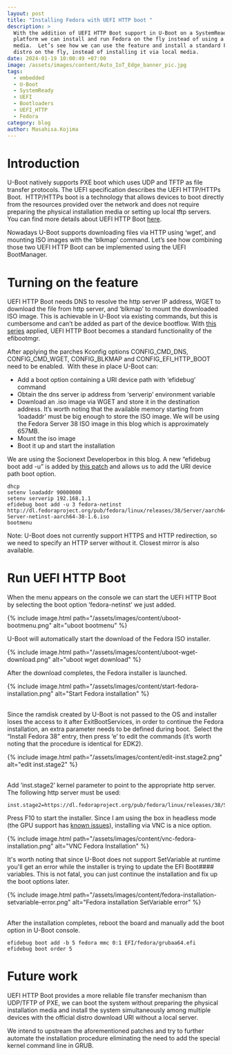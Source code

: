 ```yaml
---
layout: post
title: "Installing Fedora with UEFI HTTP boot "
description: >
  With the addition of UEFI HTTP Boot support in U-Boot on a SystemReady-IR
  platform we can install and run Fedora on the fly instead of using a local
  media.  Let’s see how we can use the feature and install a standard Fedora
  distro on the fly, instead of installing it via local media.
date: 2024-01-19 10:00:49 +07:00
image: /assets/images/content/Auto_IoT_Edge_banner_pic.jpg
tags:
  - embedded
  - U-Boot
  - SystemReady
  - UEFI
  - Bootloaders
  - UEFI_HTTP
  - Fedora
category: blog
author: Masahisa.Kojima
---
```

# Introduction

U-Boot natively supports PXE boot which uses UDP and TFTP as file transfer protocols. The UEFI specification describes the UEFI HTTP/HTTPs Boot.  HTTP/HTTPs boot is a technology that allows devices to boot directly from the resources provided over the network and does not require preparing the physical installation media or setting up local tftp servers.  You can find more details about UEFI HTTP Boot [here](https://www.linaro.org/blog/ledge-blogs-uefi-http-and-https-boot-in-u-boot/).

Nowadays U-Boot supports downloading files via HTTP using ‘wget’, and mounting ISO images with the ‘blkmap’ command. Let’s see how combining those two UEFI HTTP Boot can be implemented using the UEFI BootManager.

# Turning on the feature

UEFI HTTP Boot needs DNS to resolve the http server IP address, WGET to download the file from http server, and ‘blkmap’ to mount the downloaded ISO image. This is achievable in U-Boot via existing commands, but this is cumbersome and can’t be added as part of the device bootflow. With [this series](https://lore.kernel.org/u-boot/20231025062845.3100964-1-masahisa.kojima@linaro.org/) applied, UEFI HTTP Boot becomes a standard functionality of the efibootmgr. 

After applying the parches Kconfig options CONFIG_CMD_DNS, CONFIG_CMD_WGET, CONFIG_BLKMAP and CONFIG_EFI_HTTP_BOOT need to be enabled.  With these in place U-Boot can:

* Add a boot option containing a URI device path with ‘efidebug’ command 
* Obtain the dns server ip address from ‘serverip’ environment variable
* Download an .iso image via WGET and store it in the destination address. It’s worth noting that the available memory starting from ‘loadaddr’ must be big enough to store the ISO image. We will be using the Fedora Server 38 ISO image in this blog which is approximately 657MB. 
* Mount the iso image 
* Boot it up and start the installation

We are using the Socionext Developerbox in this blog. A new “efidebug boot add -u” is added by [this patch](https://lore.kernel.org/u-boot/20231025062845.3100964-7-masahisa.kojima@linaro.org/) and allows us to add the URI device path boot option.

```
dhcp
setenv loadaddr 90000000
setenv serverip 192.168.1.1
efidebug boot add -u 3 fedora-netinst http://dl.fedoraproject.org/pub/fedora/linux/releases/38/Server/aarch64/iso/Fedora-Server-netinst-aarch64-38-1.6.iso
bootmenu
```

Note: U-Boot does not currently support HTTPS and HTTP redirection, so we need to specify an HTTP server without it. Closest mirror is also available.

# Run UEFI HTTP Boot

When the menu appears on the console we can start the UEFI HTTP Boot by selecting the boot option ‘fedora-netinst’ we just added.

{% include image.html path="/assets/images/content/uboot-bootmenu.png" alt="uboot bootmenu" %}

U-Boot will automatically start the download of the Fedora ISO installer.

{% include image.html path="/assets/images/content/uboot-wget-download.png" alt="uboot wget download" %}

After the download completes, the Fedora installer is launched. 

{% include image.html path="/assets/images/content/start-fedora-installation.png" alt="Start Fedora installation" %}

\
Since the ramdisk created by U-Boot is not passed to the OS and installer loses the access to it after ExitBootServices, in order to continue the Fedora installation, an extra parameter needs to be defined during boot.  Select the “Install Fedora 38” entry, then press ‘e’ to edit the commands (it’s worth noting that the procedure is identical for EDK2).

{% include image.html path="/assets/images/content/edit-inst.stage2.png" alt="edit inst.stage2" %}

\
Add ‘inst.stage2’ kernel parameter to point to the appropriate http server. The following http server must be used:

```
inst.stage2=https://dl.fedoraproject.org/pub/fedora/linux/releases/38/Server/aarch64/os/
```

Press F10 to start the installer. Since I am using the box in headless mode (the GPU support has [known issues](https://www.96boards.org/documentation/enterprise/developerbox/support/known-issues.html)), installing via VNC is a nice option.

{% include image.html path="/assets/images/content/vnc-fedora-installation.png" alt="VNC Fedora Installation" %}

It's worth noting that since U-Boot does not support SetVariable at runtime you'll get an error while the installer is trying to update the EFI Boot#### variables. This is not fatal, you can just continue the installation and fix up the boot options later.

{% include image.html path="/assets/images/content/fedora-installation-setvariable-error.png" alt="Fedora installation SetVariable error" %}

\
After the installation completes, reboot the board and manually add the boot option in U-Boot console.

```
efidebug boot add -b 5 fedora mmc 0:1 EFI/fedora/grubaa64.efi
efidebug boot order 5
```

# Future work

UEFI HTTP Boot provides a more reliable file transfer mechanism than UDP/TFTP of PXE, we can boot the system without preparing the physical installation media and install the system simultaneously among multiple devices with the official distro download URI without a local server.

We intend to upstream the aforementioned patches and try to further automate the installation procedure eliminating the need to add the special kernel command line in GRUB.